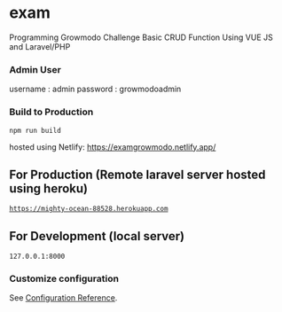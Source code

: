 <h1> exam</h1>

<p>Programming Growmodo Challenge Basic CRUD Function Using VUE JS and Laravel/PHP</p>

<h3>Admin User</h1>
username : admin
password : growmodoadmin

<h3>Build to Production</h3>
<code>npm run build</code>

hosted using Netlify: https://examgrowmodo.netlify.app/


<h2>For Production (Remote laravel server hosted using heroku)</h2>

<code>https://mighty-ocean-88528.herokuapp.com</code>


<h2>For Development (local server)</h2>

<code>127.0.0.1:8000</code>



### Customize configuration
See [Configuration Reference](https://cli.vuejs.org/config/).
